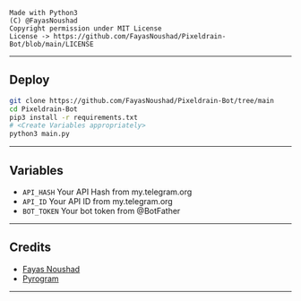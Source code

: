 ```
Made with Python3
(C) @FayasNoushad
Copyright permission under MIT License
License -> https://github.com/FayasNoushad/Pixeldrain-Bot/blob/main/LICENSE
```

---

## Deploy

```sh
git clone https://github.com/FayasNoushad/Pixeldrain-Bot/tree/main
cd Pixeldrain-Bot
pip3 install -r requirements.txt
# <Create Variables appropriately>
python3 main.py
```

---

## Variables

- `API_HASH` Your API Hash from my.telegram.org
- `API_ID` Your API ID from my.telegram.org
- `BOT_TOKEN` Your bot token from @BotFather

---

## Credits

- [Fayas Noushad](https://github.com/FayasNoushad)
- [Pyrogram](https://github.com/pyrogram/pyrogram)

---
